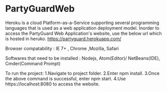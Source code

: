 # PartyGuardWeb
Heroku is a cloud Platform-as-a-Service supporting several programming languages that is used as a web application deployment model. Inorder to access the PartyGuard Web Application's website, use the below url which is hosted in heruko.
https://partyguard.herokuapp.com/

Browser compatability : IE 7+ , Chrome ,Mozilla, Safari

Softwares that need to be installed : Nodejs, Atom(Editor)/ NetBeans(IDE), Cmder(Command Prompt)

To run the project:
1.Navigate to project folder. 
2.Enter npm install.
3.Once the above command is successful, enter npm start.
4.Use https://localhost:8080 to access the website.
